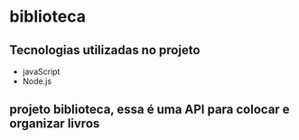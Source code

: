 # biblioteca
## Tecnologias utilizadas no projeto
* javaScript
* Node.js
## projeto biblioteca, essa é uma API para colocar e organizar livros
